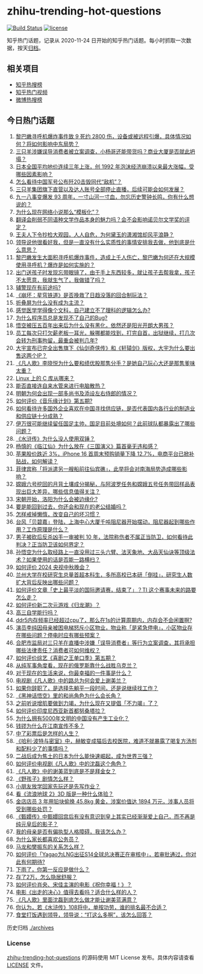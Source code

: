 # zhihu-trending-hot-questions

[![Build Status](https://github.com/justjavac/zhihu-trending-hot-questions/workflows/ci/badge.svg?branch=master)](https://github.com/justjavac/zhihu-trending-hot-questions/actions)
[![license](https://img.shields.io/github/license/justjavac/zhihu-trending-hot-questions)](https://github.com/justjavac/zhihu-trending-hot-questions/blob/master/LICENSE)

知乎热门话题，记录从 2020-11-24
日开始的知乎热门话题。每小时抓取一次数据，按天[归档](./archives)。

## 相关项目

- [知乎热搜榜](https://github.com/justjavac/zhihu-trending-top-search)
- [知乎热门视频](https://github.com/justjavac/zhihu-trending-hot-video)
- [微博热搜榜](https://github.com/justjavac/weibo-trending-hot-search)

## 今日热门话题

<!-- BEGIN -->
<!-- 最后更新时间 Wed Sep 18 2024 13:21:35 GMT+0800 (China Standard Time) -->

1. [黎巴嫩寻呼机爆炸事件致 9 死约 2800 伤，设备或被远程引爆，具体情况如何？将如何影响中东局势？](https://www.zhihu.com/question/667458569)
1. [三只羊涉嫌误导消费者被立案调查，小杨哥还能带货吗？商业大厦是否就此坍塌？](https://www.zhihu.com/question/667392663)
1. [日本全国平均地价连续三年上涨，创 1992 年泡沫经济崩溃以来最大涨幅，受哪些因素影响？](https://www.zhihu.com/question/667416501)
1. [怎么看待中国军号公布歼20击毁同代“敌机”？](https://www.zhihu.com/question/667342670)
1. [三只羊集团旗下直营以及达人账号全部停止直播，后续可能会如何发展？](https://www.zhihu.com/question/667425865)
1. [九一八事变爆发 93 周年，一寸山河一寸血，勿忘历史警钟长鸣，你有什么想说的？](https://www.zhihu.com/question/667460340)
1. [为什么现在网络小说那么“模板化”？](https://www.zhihu.com/question/667054504)
1. [翻译会削弱不同语种文学作品本身的魅力吗？会不会影响诺贝尔文学奖的评定？](https://www.zhihu.com/question/666925124)
1. [王夫人下令抄检大观园，人人自危，为何黛玉的潇湘馆却风平浪静？](https://www.zhihu.com/question/657211349)
1. [领导说他很看好我，但是一直没有什么实质性的事情安排我去做，他到底是什么意思？](https://www.zhihu.com/question/666993820)
1. [黎巴嫩发生大面积寻呼机爆炸事件，造成上千人伤亡，黎巴嫩为何还在大规模使用寻呼机？爆炸是如何实施的？](https://www.zhihu.com/question/667464151)
1. [出门送孩子时发现忘带眼镜了，由于手上东西较多，就让孩子去帮我拿，孩子不太愿意，我就生气了，我做错了吗？](https://www.zhihu.com/question/666936891)
1. [辅警现在有前途吗?](https://www.zhihu.com/question/658005867)
1. [《崩坏：星穹铁道》是否挽救了日趋没落的回合制玩法？](https://www.zhihu.com/question/667257243)
1. [折叠屏为什么没有成为主流？](https://www.zhihu.com/question/630261062)
1. [感觉医学学得像个文科，自己建立不了理科的逻辑怎么办?](https://www.zhihu.com/question/656713758)
1. [为什么程序员总是发现不了自己的Bug?](https://www.zhihu.com/question/587995936)
1. [悟空被压五百年出来后为什么没有黑化，依然还是阳光开朗大男孩？](https://www.zhihu.com/question/667118587)
1. [员工每次只打欠薪老板一耳光，躲哪都能找到，打完自首，出狱继续，打几次会转为刑事拘留，最重会被判几年?](https://www.zhihu.com/question/661147305)
1. [大宇宣布已完全出售旗下《仙剑奇侠传》和《轩辕剑》版权，大宇为什么要出售这两个IP？](https://www.zhihu.com/question/666914201)
1. [《凡人歌》李晓悦为什么要和绩优股那隽分手？是她自己玩心大还是那隽爹味太重？](https://www.zhihu.com/question/666292121)
1. [Linux 上的 C 库从哪来？](https://www.zhihu.com/question/666885012)
1. [能否直接连自来水管来进行电脑散热？](https://www.zhihu.com/question/605429167)
1. [明朝为何会出现一部多尚书及添设左右侍郎的情况？](https://www.zhihu.com/question/410247944)
1. [如何评价《音乐缘计划》第五期?](https://www.zhihu.com/question/667266847)
1. [如何看待许多国外企业喜欢在中国寻找供应链，是否代表国内各行业的制造业和供应链十分成熟？](https://www.zhihu.com/question/667400293)
1. [伊万很可能继续留任国足主帅，国足目前处境如何？此前球队都暴露出了哪些问题？](https://www.zhihu.com/question/667328052)
1. [《水浒传》为什么没人使用双锤？](https://www.zhihu.com/question/660250390)
1. [杨慎的《临江仙》为什么放在《三国演义》篇首毫无违和感？](https://www.zhihu.com/question/393296286)
1. [苹果股价跌近 3%，iPhone 16 首周末预购销量下降 12.7%，电商平台已掀补贴战，如何解读？](https://www.zhihu.com/question/667379411)
1. [菲律宾称「将派遣另一艘船前往仙宾礁」，此举将会对南海局势造成哪些影响？](https://www.zhihu.com/question/667327242)
1. [嫦娥六号挖回的月背土壤成分揭秘，与阿波罗任务和嫦娥五号任务带回样品表现出巨大差异，哪些信息值得关注？](https://www.zhihu.com/question/667386991)
1. [宋朝开始，洛阳为什么会被边缘化?](https://www.zhihu.com/question/667124839)
1. [要是能回到过去，你还会和现在的老公结婚吗？](https://www.zhihu.com/question/666256847)
1. [怎样戒掉懒惰，改变自己的坏习惯？](https://www.zhihu.com/question/667269250)
1. [台风「贝碧嘉」登陆，上海中心大厦千吨阻尼器开始摆动，阻尼器起到哪些作用？工作原理是什么？](https://www.zhihu.com/question/667302016)
1. [男子被砍后反杀凶手一审被判 10 年，法院称伤者不属正当防卫，如何看待此判决？正当防卫该如何界定？](https://www.zhihu.com/question/667297580)
1. [孙悟空为什么取经路上一直没用过三头六臂、法天象地、大品天仙诀等顶级法术？如果使用的话是否能一路横扫？](https://www.zhihu.com/question/596192038)
1. [如何评价 2024 央视中秋晚会？](https://www.zhihu.com/question/667422371)
1. [兰州大学在校研究生总量首超本科生，多所高校已本研「倒挂」，研究生人数扩大背后反映出哪些问题？](https://www.zhihu.com/question/667321668)
1. [如何评价文章「史上最平淡的国际邀请赛，结束了」？TI 这个赛事未来的路要怎么走？](https://www.zhihu.com/question/667315952)
1. [如何评价新二次元游戏《归龙潮》？](https://www.zhihu.com/question/667057361)
1. [高三自学能行吗？](https://www.zhihu.com/question/576343236)
1. [ddr5内存频率已经超过cpu了，那么在1s的计算周期内，内存会不会闲置啊?](https://www.zhihu.com/question/662528954)
1. [演员李纯因母亲被困电梯怒斥小区物业，物业称「是紧急停电」，小区物业存在哪些问题？停电时应有哪些预案？](https://www.zhihu.com/question/667142691)
1. [合肥市监局对三只羊在直播中涉嫌「误导消费者」等行为立案调查，其将承担哪些法律责任？消费者可如何维权？](https://www.zhihu.com/question/667389119)
1. [如何评价综艺《喜剧之王单口季》第五期？](https://www.zhihu.com/question/667033687)
1. [从纯军事角度看，现在的俄罗斯靠什么战胜乌克兰？](https://www.zhihu.com/question/667097209)
1. [对于现在的生活来说，你最幸福的一件事是什么？](https://www.zhihu.com/question/667173137)
1. [电视剧《凡人歌》中的路总为何会爱上谢美兰？](https://www.zhihu.com/question/666973729)
1. [如果你辞职了，是选择先躺平一段时间，还是说继续找工作？](https://www.zhihu.com/question/667175995)
1. [《黑神话悟空》里的和尚角色为什么会长角？](https://www.zhihu.com/question/667121473)
1. [之前听说增肌要做到力竭，为什么现在又提倡「不力竭」了？](https://www.zhihu.com/question/667148988)
1. [如何评价印度尼西亚新首都努桑塔拉？](https://www.zhihu.com/question/661220622)
1. [为什么拥有5000年文明的中国没有产生工业化？](https://www.zhihu.com/question/633096567)
1. [钱镠为什么在江南宣传不多？](https://www.zhihu.com/question/666533825)
1. [中了彩票后是怎样的人生？](https://www.zhihu.com/question/456468625)
1. [《哈利·波特与密室》中，赫敏变成猫后去校医院，难道不就暴露了喝复方汤剂和配料少了的事情吗？](https://www.zhihu.com/question/375965470)
1. [二战后成为焦土的日本为什么能快速崛起，成为世界三强？](https://www.zhihu.com/question/666370580)
1. [如何评价电视剧《凡人歌》中的沈磊这个角色？](https://www.zhihu.com/question/666573430)
1. [《凡人歌》中的谢美蓝到底是不是拜金女？](https://www.zhihu.com/question/666117519)
1. [《野孩子》剧情怎么样？](https://www.zhihu.com/question/666966768)
1. [小朋友放学回家先玩还是先写作业？](https://www.zhihu.com/question/666153813)
1. [看《流浪地球 2》3D 版是一种什么体验？](https://www.zhihu.com/question/667154085)
1. [金店店员 3 年用铅块偷换 45.8kg 黄金，涉案价值达 1894 万元，涉事人员将受到哪些处罚？](https://www.zhihu.com/question/667312547)
1. [《甄嬛传》中甄嬛回宫后有没有意识到皇上其实已经渐渐爱上自己，而不再是纯元皇后的影子？](https://www.zhihu.com/question/655782811)
1. [我的母亲是否有偏执型人格障碍，我该怎么办？](https://www.zhihu.com/question/68187662)
1. [为什么家长都喜欢公务员？](https://www.zhihu.com/question/655249268)
1. [马龙和樊振东的关系怎么样？](https://www.zhihu.com/question/664544875)
1. [如何评价「Yagao为LNG出征S14全球总决赛正在审核中」，若审批通过，你对此有何期待?](https://www.zhihu.com/question/667394324)
1. [下雨了，你第一反应是做什么？](https://www.zhihu.com/question/662375821)
1. [存了2万，怎么隐居舒服？](https://www.zhihu.com/question/666407655)
1. [如何评价肖央、宋佳主演的电影《祝你幸福！》？](https://www.zhihu.com/question/666786197)
1. [电影《出走的决心》值得去看吗？适合什么样的人？](https://www.zhihu.com/question/665739415)
1. [《凡人歌》里面沈磊到底怎么做才能让谢美蓝满意？](https://www.zhihu.com/question/666791825)
1. [你认为，若《水浒传》108将中，单按功劳，谁的排名最不合适？](https://www.zhihu.com/question/394995772)
1. [食堂打饭遇到领导，领导说：“打这么多啊”，该怎么回答？](https://www.zhihu.com/question/627379818)

<!-- END -->

历史归档 [./archives](./archives)

### License

[zhihu-trending-hot-questions](https://github.com/justjavac/zhihu-trending-hot-questions)
的源码使用 MIT License 发布。具体内容请查看 [LICENSE](./LICENSE) 文件。
